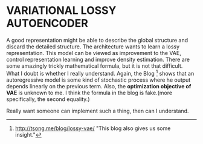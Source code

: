 # VARIATIONAL LOSSY AUTOENCODER

A good representation might be able to describe the global structure and discard the detailed structure. The architecture wants to learn a lossy representation. This model can be viewed as improvement to the VAE, control representation learning and improve density estimation. There are some amazingly trickly mathematical formula, but it is not that difficult. What I doubt is whether I really understand. Again, the Blog [^ Blog] shows that an autoregressive model is some kind of stochastic process where he output depends linearly on the previous term. Also, the **optimization objective of VAE** is unknown to me. I think the formula in the blog is fake.(more specifically, the second equality.) 

Really want someone can implement such a thing, then can I understand.

[^Blog]: http://tsong.me/blog/lossy-vae/	"This blog also gives us some insight."

